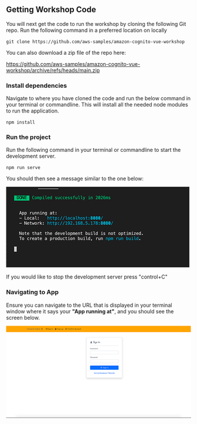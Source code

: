 ## Getting Workshop Code

You will next get the code to run the workshop by cloning the following Git repo. Run the following command in a preferred location on locally

```
git clone https://github.com/aws-samples/amazon-cognito-vue-workshop
```

You can also download a zip file of the repo here:

https://github.com/aws-samples/amazon-cognito-vue-workshop/archive/refs/heads/main.zip

### Install dependencies

Navigate to where you have cloned the code and run the below command in your terminal or commandline. This will install all the needed node modules to run the application.

```
npm install
```

### Run the project

Run the following command in your terminal or commandline to start the development server.

```
npm run serve
```

You should then see a message similar to the one below:

![npm run](../docs/images/npm-run.png)

If you would like to stop the development server press "control+C"

### Navigating to App

Ensure you can navigate to the URL that is displayed in your terminal window where it says your **"App running at"**, and you should see the screen below.

![home page](../docs/images/home-page.png)
